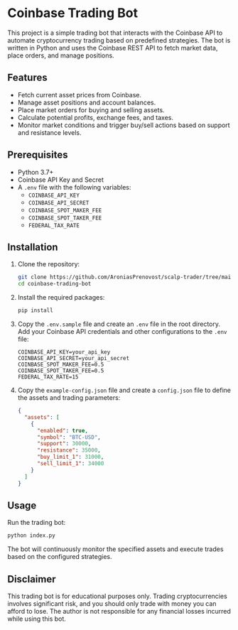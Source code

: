 # Coinbase Trading Bot

This project is a simple trading bot that interacts with the Coinbase API to automate cryptocurrency trading based on predefined strategies. The bot is written in Python and uses the Coinbase REST API to fetch market data, place orders, and manage positions.

## Features

- Fetch current asset prices from Coinbase.
- Manage asset positions and account balances.
- Place market orders for buying and selling assets.
- Calculate potential profits, exchange fees, and taxes.
- Monitor market conditions and trigger buy/sell actions based on support and resistance levels.

## Prerequisites

- Python 3.7+
- Coinbase API Key and Secret
- A `.env` file with the following variables:
  - `COINBASE_API_KEY`
  - `COINBASE_API_SECRET`
  - `COINBASE_SPOT_MAKER_FEE`
  - `COINBASE_SPOT_TAKER_FEE`
  - `FEDERAL_TAX_RATE`

## Installation

1. Clone the repository:

   ```bash
   git clone https://github.com/AroniasPrenovost/scalp-trader/tree/main
   cd coinbase-trading-bot
   ```

2. Install the required packages:

   ```bash
   pip install
   ```

3. Copy the `.env.sample` file and create an `.env` file in the root directory. Add your Coinbase API credentials and other configurations to the `.env` file:

   ```plaintext
   COINBASE_API_KEY=your_api_key
   COINBASE_API_SECRET=your_api_secret
   COINBASE_SPOT_MAKER_FEE=0.5
   COINBASE_SPOT_TAKER_FEE=0.5
   FEDERAL_TAX_RATE=15
   ```

4. Copy the `example-config.json` file and create a `config.json` file to define the assets and trading parameters:

   ```json
   {
     "assets": [
       {
         "enabled": true,
         "symbol": "BTC-USD",
         "support": 30000,
         "resistance": 35000,
         "buy_limit_1": 31000,
         "sell_limit_1": 34000
       }
     ]
   }
   ```

## Usage

Run the trading bot:

```bash
python index.py
```

The bot will continuously monitor the specified assets and execute trades based on the configured strategies.

## Disclaimer

This trading bot is for educational purposes only. Trading cryptocurrencies involves significant risk, and you should only trade with money you can afford to lose. The author is not responsible for any financial losses incurred while using this bot.
